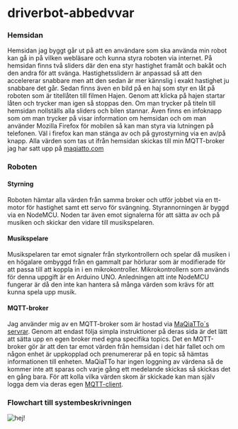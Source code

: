 # driverbot-abbedvvar

### Hemsidan
Hemsidan jag byggt går ut på att en användare som ska använda min robot kan gå in på vilken webläsare och kunna styra roboten via internet. På hemsidan finns två sliders där den ena styr hastighet framåt och bakåt och den andra för att svänga. Hastighetsslidern är anpassad så att den accelererar snabbare men att den sedan är mer kännslig i exakt hastighet ju snabbare det går. Sedan finns även en bild på en haj som styr en låt på roboten som är titellåten till filmen Hajen. Genom att klicka på hajen startar låten och trycker man igen så stoppas den. Om man trycker på titeln till hemsidan nollställs alla sliders och bilen stannar. Även finns en infoknapp som om man trycker på visar information om hemsidan och om man använder Mozilla Firefox för mobilen så kan man styra via lutningen på telefonen. Väl i firefox kan man stänga av och på gyrostyrning via en av/på knapp. Alla värden som tas ut ifrån hemsidan skickas till min MQTT-broker jag har satt upp på [maqiatto.com](https://www.maqiatto.com/)

### Roboten
#### Styrning
Roboten hämtar alla värden från samma broker och utför jobbet via en tt-motor för hastighet samt ett servo för svängning. Styrannorningen är byggd via en NodeMCU. Noden tar även emot signalerna för att sätta av och på musiken och skickar den vidare till musikspelaren.
#### Musikspelare
Musikspelaren tar emot signaler från styrkontrollern och spelar då musiken i en högalare ombyggd från en gammalt par hörlurar som är modifierade för att passa till att koppla in i en mikrokontroller. Mikrokontrollern som används för denna uppgift är en Arduino UNO. Anledningen att inte NodeMCU fungerar är då den inte kan hantera så många värden som krävs för att kunna spela upp musik.

#### MQTT-broker
Jag använder mig av en MQTT-broker som är hostad via [MaQiaTTo´s servrar](https://www.maqiatto.com/configure). Genom att endast följa simpla instruktioner på deras sida är det lätt att sätta upp en egen broker med egna specifika topics. Det en MQTT-broker gör är att den tar emot värden från hemsidan i det här fallet och om någon enhet är uppkopplad och prenumererar på en topic så hämtas informationen till enheten. MaQiaTTo har ingen loggning av värdena så de kommer inte att sparas och varje gång ett medelande skickas så skickas det en gång bara. För att kolla vilka värden skom är skickade kan man själv logga dem via deras egen [MQTT-client](http://maqiatto.com/webclient/).

### Flowchart till systembeskrivningen
![hej!](https://abbindgym-my.sharepoint.com/:i:/g/personal/edvin_vare_abbindustrigymnasium_se/ESZbjMG5CU9Bnzg3OZRi4DUBUhgvzpQpkYfzEHx2SG3BMQ?e=ba7HpM)

